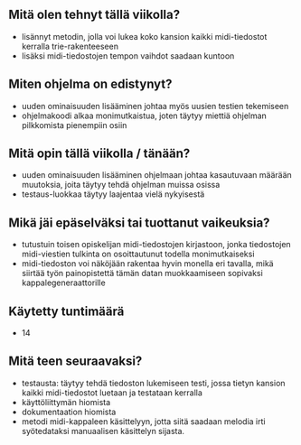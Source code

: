 ## Mitä olen tehnyt tällä viikolla?
- lisännyt metodin, jolla voi lukea koko kansion kaikki midi-tiedostot kerralla trie-rakenteeseen
- lisäksi midi-tiedostojen tempon vaihdot saadaan kuntoon

## Miten ohjelma on edistynyt?
- uuden ominaisuuden lisääminen johtaa myös uusien testien tekemiseen
- ohjelmakoodi alkaa monimutkaistua, joten täytyy miettiä ohjelman pilkkomista pienempiin osiin

## Mitä opin tällä viikolla / tänään?
- uuden ominaisuuden lisääminen ohjelmaan johtaa kasautuvaan määrään muutoksia, joita täytyy tehdä ohjelman muissa osissa
- testaus-luokkaa täytyy laajentaa vielä nykyisestä

## Mikä jäi epäselväksi tai tuottanut vaikeuksia?
- tutustuin toisen opiskelijan midi-tiedostojen kirjastoon, jonka tiedostojen midi-viestien tulkinta on osoittautunut todella monimutkaiseksi
- midi-tiedoston voi näköjään rakentaa hyvin monella eri tavalla, mikä siirtää työn painopistettä tämän datan muokkaamiseen sopivaksi kappalegeneraattorille

## Käytetty tuntimäärä
- 14

## Mitä teen seuraavaksi?
- testausta: täytyy tehdä tiedoston lukemiseen testi, jossa tietyn kansion kaikki midi-tiedostot luetaan ja testataan kerralla
- käyttöliittymän hiomista
- dokumentaation hiomista
- metodi midi-kappaleen käsittelyyn, jotta siitä saadaan melodia irti syötedataksi manuaalisen käsittelyn sijasta.